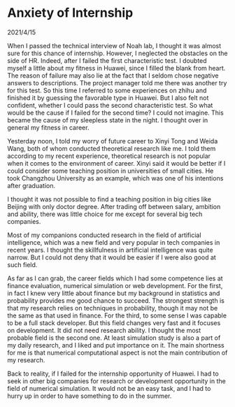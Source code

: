 # Anxiety of Internship
2021/4/15

When I passed the technical interview of Noah lab, I thought it was almost sure for this chance of internship.
However, I neglected the obstacles on the side of HR. Indeed, after I failed the first characteristic test.
I doubted myself a little about my fitness in Huawei, since I filled the blank from heart. The reason
of failure may also lie at the fact that I seldom chose negative answers to descriptions. The project manager
told me there was another try for this test. So this time I referred to some experiences on zhihu and finished it by guessing the favorable type in Huawei. But I also felt not confident, whether I could pass the second characteristic test.
So what would be the cause if I failed for the second time? I could not imagine. This became the cause of my sleepless
state in the night. I thought over in general my fitness in career.

Yesterday noon, I told my worry of future career to Xinyi Tong and Weida Wang, both of whom conducted theoretical
research like me. I told them according to my recent experience, theoretical research is not popular when it
comes to the environment of career. Xinyi said it would be better if I could consider some teaching position in universities of small cities. He took Changzhou University as an example, which was one of his intentions after graduation.

I thought it was not possible to find a teaching position in big cities
like Beijing with only doctor degree. After trading off between
salary, ambition and ability, there was little choice for me except for
several big tech companies.

Most of my companions conducted research in the field of artificial intelligence,
which was a new field and very popular in tech companies in recent years.
I thought the skillfulness in artificial intelligence was quite narrow. But I could not
deny that it would be easier if I were also good at such field.

As far as I can grab, the career fields which I had some competence lies at finance evaluation,
numerical simulation or web development. For the first, in fact I knew very little about finance
but my background in statistics and probability provides me good chance to succeed. The strongest
strength is that my research relies on techniques in probability, though it may not be the same as
that used in finance. For the third, to some sense I was capable to be a full stack developer. But
this field changes very fast and it focuses on development. It did not need research ability.
I thought the most probable field is the second one. At least simulation study is also a part of
my daily research, and I liked and put importance on it. The main shortness for me is that
numerical computational aspect is not the main contribution of my research.

Back to reality, if I failed for the internship opportunity of Huawei. I had to seek in other big
companies for research
or development opportunity in the field of numerical simulation. It would not be an easy task,
and I had to hurry up in order to have something to do in the summer.


